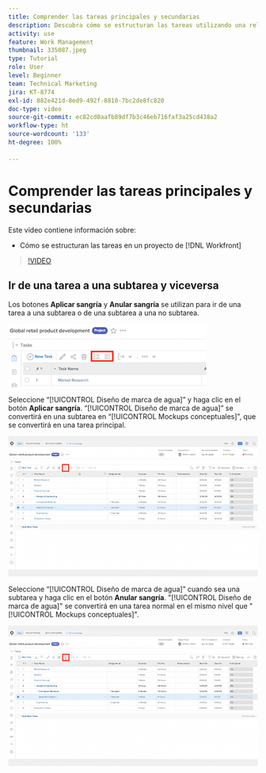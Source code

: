 ```yaml
---
title: Comprender las tareas principales y secundarias
description: Descubra cómo se estructuran las tareas utilizando una relación principal secundaria en un proyecto de  [!DNL  Workfront] .
activity: use
feature: Work Management
thumbnail: 335087.jpeg
type: Tutorial
role: User
level: Beginner
team: Technical Marketing
jira: KT-8774
exl-id: 882e421d-8ed9-492f-8810-7bc2de8fc820
doc-type: video
source-git-commit: ec82cd0aafb89df7b3c46eb716faf3a25cd438a2
workflow-type: ht
source-wordcount: '133'
ht-degree: 100%

---
```


# Comprender las tareas principales y secundarias

Este vídeo contiene información sobre:

* Cómo se estructuran las tareas en un proyecto de [!DNL Workfront]

>[!VIDEO](https://video.tv.adobe.com/v/335087/?quality=12&learn=on)


## Ir de una tarea a una subtarea y viceversa

Los botones **Aplicar sangría** y **Anular sangría** se utilizan para ir de una tarea a una subtarea o de una subtarea a una no subtarea.

![Imagen de los botones Aplicar sangría y Anular sangría.](assets/indent-and-outdent.png)

Seleccione “[!UICONTROL Diseño de marca de agua]” y haga clic en el botón **Aplicar sangría**. “[!UICONTROL Diseño de marca de agua]” se convertirá en una subtarea en “[!UICONTROL Mockups conceptuales]”, que se convertirá en una tarea principal.

![Imagen del uso del botón Aplicar sangría.](assets/indent.png)

Seleccione “[!UICONTROL Diseño de marca de agua]” cuando sea una subtarea y haga clic en el botón **Anular sangría**. &quot;[!UICONTROL Diseño de marca de agua]&quot; se convertirá en una tarea normal en el mismo nivel que &quot;[!UICONTROL Mockups conceptuales]&quot;.

![Imagen del uso del botón para anular la sangría.](assets/outdent.png)

